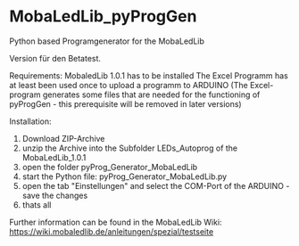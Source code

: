 # MobaLedLib_pyProgGen
Python based Programgenerator for the MobaLedLib

Version für den Betatest.

Requirements:
MobaledLib 1.0.1 has to be installed
The Excel Programm has at least been used once to upload a programm to ARDUINO
(The Excel-program generates some files that are needed for the functioning of pyProgGen - this prerequisite will be removed in later versions)

Installation:
1. Download ZIP-Archive 
2. unzip the Archive into the Subfolder LEDs_Autoprog of the MobaLedLib_1.0.1
3. open the folder pyProg_Generator_MobaLedLib
4. start the Python file: pyProg_Generator_MobaLedLib.py
5. open the tab "Einstellungen" and select the COM-Port of the ARDUINO - save the changes
6. thats all

Further information can be found in the MobaLedLib Wiki: https://wiki.mobaledlib.de/anleitungen/spezial/testseite

